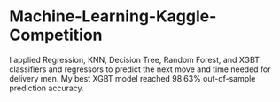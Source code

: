 # Machine-Learning-Kaggle-Competition
I applied Regression, KNN, Decision Tree, Random Forest, and XGBT classifiers and regressors to predict the next move and time needed for delivery men. My best XGBT model reached 98.63% out-of-sample prediction accuracy.
